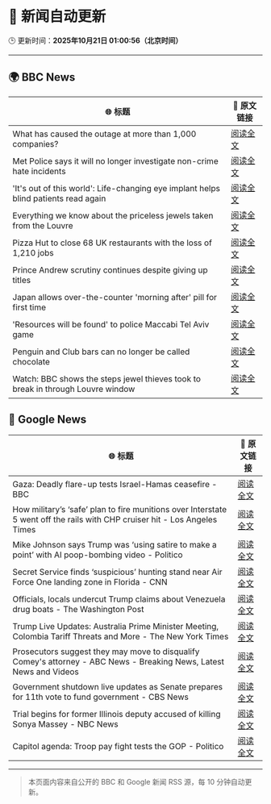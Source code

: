 # 🧠 新闻自动更新

🕒 更新时间：**2025年10月21日 01:00:56（北京时间）**

---

## 🌍 BBC News

| 🌐 标题 | 🔗 原文链接 |
|--------|-------------|
| What has caused the outage at more than 1,000 companies? | [阅读全文](https://www.bbc.com/news/articles/cev1en9077ro?at_medium=RSS&at_campaign=rss) |
| Met Police says it will no longer investigate non-crime hate incidents | [阅读全文](https://www.bbc.com/news/articles/cwyp1gk0n23o?at_medium=RSS&at_campaign=rss) |
| 'It's out of this world': Life-changing eye implant helps blind patients read again | [阅读全文](https://www.bbc.com/news/articles/c0qpz39jpj7o?at_medium=RSS&at_campaign=rss) |
| Everything we know about the priceless jewels taken from the Louvre | [阅读全文](https://www.bbc.com/news/articles/cg7nrlkg0zxo?at_medium=RSS&at_campaign=rss) |
| Pizza Hut to close 68 UK restaurants with the loss of 1,210 jobs | [阅读全文](https://www.bbc.com/news/articles/c07mk59pzkpo?at_medium=RSS&at_campaign=rss) |
| Prince Andrew scrutiny continues despite giving up titles | [阅读全文](https://www.bbc.com/news/articles/c4gzp6xgdx4o?at_medium=RSS&at_campaign=rss) |
| Japan allows over-the-counter 'morning after' pill for first time | [阅读全文](https://www.bbc.com/news/articles/c4gwxkdkyn0o?at_medium=RSS&at_campaign=rss) |
| 'Resources will be found' to police Maccabi Tel Aviv game | [阅读全文](https://www.bbc.com/news/articles/cj971rwyzlgo?at_medium=RSS&at_campaign=rss) |
| Penguin and Club bars can no longer be called chocolate | [阅读全文](https://www.bbc.com/news/articles/c86737yg3jlo?at_medium=RSS&at_campaign=rss) |
| Watch: BBC shows the steps jewel thieves took to break in through Louvre window | [阅读全文](https://www.bbc.com/news/videos/cwyp1pn7k4eo?at_medium=RSS&at_campaign=rss) |

## 📰 Google News

| 🌐 标题 | 🔗 原文链接 |
|--------|-------------|
| Gaza: Deadly flare-up tests Israel-Hamas ceasefire - BBC | [阅读全文](https://news.google.com/rss/articles/CBMiWkFVX3lxTE1HakZmcnczRXlaaXhka28tOGc0a2E1a3BSbWJtTXk0STVGcHllSTF1cjMxSXpOMVZ3UmdvbTVCcmUxZlVSYnZlNlk1ZFZxRGNZUmdldWNqNndzd9IBX0FVX3lxTE9LdUpPS2VqRDdHbTMwSTJhY1NGcmhrNkppb1Q1NTQ2TUtweWtTOW9jTDRKWkMwT0FGTVN0eHZpNzdrNWk1UFlZSnNqSFVYc01qS1B6djN6dW83STRIZmlB?oc=5) |
| How military’s ‘safe’ plan to fire munitions over Interstate 5 went off the rails with CHP cruiser hit - Los Angeles Times | [阅读全文](https://news.google.com/rss/articles/CBMinwFBVV95cUxQbXVSYm1TYkZJVHotWGZuV3pSSzF0eUZtUjdMQ0ZVRGxnUkFuRHVhUFdsQnk2cm5VMVpyMzhfazZkeW5aemlKZGVVbU1oWjdLQXgtdXFVaVZZT2VxN1RpT1pfakJOaWU4Tk00dWxKZ091MGlicjNmdTd0UFpvQ0pXb0VERnEzVEVnY0xNZzNtM2JxNExvcUF2Umx6eXRrQkU?oc=5) |
| Mike Johnson says Trump was ‘using satire to make a point’ with AI poop-bombing video - Politico | [阅读全文](https://news.google.com/rss/articles/CBMinAFBVV95cUxPbEdQWjd6dE9vMzdjRzdzc2xfelZpT1BURjBzekpkNDdDcExtbWF3cXVqemt2eElHU05Lb2E2Sm05WGVVUU9aclktV1E1bmo0cnJQXzNJY2NKcmQydGt6TjJxVUJyZFg4RVBUM3ZmLS1VY2NJMDNBRTVvVlJkWmVJMkZ3MFI4RmlUTnRpZjJTR1R5eW1DWFR3RnQ2enU?oc=5) |
| Secret Service finds ‘suspicious’ hunting stand near Air Force One landing zone in Florida - CNN | [阅读全文](https://news.google.com/rss/articles/CBMihAFBVV95cUxONlM5SHdrOS16WjJsdmJzd0pZUjhaQ0lFWnVVZ01fMXhrME9UcHV1WnBsU19xcFpEbDV0azJTNjJxUkdaOC1YOVI3WV9HN2poSEdRa0dDUl9wdHBqNXpidTVzOGM3TG9ldEJsMm9yLWluOXZfdi00Q0NHTVpqdGFnOUJFYUw?oc=5) |
| Officials, locals undercut Trump claims about Venezuela drug boats - The Washington Post | [阅读全文](https://news.google.com/rss/articles/CBMiiwFBVV95cUxNa2NBY1pFQzgwTUY5M25vNzNlb1I2ZGNDeV9mdTRUc3VfVWVUdXk0Skg5Ul9nOW94cTRnbGVpSThJOVJaZ2k2dk9YbGJ0bVROdmk3V0hZTjBIUEV4WkZDUThJV09DUG9qOG5LeWVJMmkwMTZCVTltWDFCT0NiMFIwRVNPZTcxRGoxSUpV?oc=5) |
| Trump Live Updates: Australia Prime Minister Meeting, Colombia Tariff Threats and More - The New York Times | [阅读全文](https://news.google.com/rss/articles/CBMiY0FVX3lxTE5DdmJtdlhVVUJPdzVHei1CdGE2cUFFZTJISWV0WDB6YTVtV1Y1YlRrcklOVHQ3RzBUN040bFRLWnV1bnplLUZYbEpjWVhVSHhOUnpQMmpVV0MwWkh2WW9Sb05IYw?oc=5) |
| Prosecutors suggest they may move to disqualify Comey's attorney - ABC News - Breaking News, Latest News and Videos | [阅读全文](https://news.google.com/rss/articles/CBMinAFBVV95cUxQNzVJRUo5NjAtd3ZHTjRTeWdMeWtBR1ZicTFuN3BieU9DT2Iyb1BLT0o5bTc1bHNJRDNUQXE2NDU4Um5aUVpwS0htaVNLZEtaX0NYV0dZdHlJYkN2SEFiZkw4UzBlblpyY0wxWUtrd2pOWWVTdVFtU1RYbGdUandfbVo4R2t6dDdpRzl0M0RkRkJtWkRHTG1ROTk4N0vSAaIBQVVfeXFMTTR2NTRNdzB3VGFlc1pkaVJlZklRWm41YVZuajREZmlOdm8xWUVKSWtTRjR1TmZqUzRZcGstNmN1QWV0VmhWZVVDbXJGTVJWUEZ6VlVwRW56dTBaM2hrbHJjTFQxdndaZFpkMzN2NlFieE9FOThVT01YY1ZmSnFPY1VWUHk5M0E0bHpHV0cyYS1DZ3R4XzdwcXJycGpoM1VZNkhB?oc=5) |
| Government shutdown live updates as Senate prepares for 11th vote to fund government - CBS News | [阅读全文](https://news.google.com/rss/articles/CBMijwFBVV95cUxQd193VUxieldHblJSSUNGQktRZjFFdmROVEZqUHFwYncwMFY2VVowd1ZWelNEY3dGOVotTHVGdDNNZXJ3QkZ0d3I1NGxsYUgxOTE1cTZvRk5KWllEdnY0VUJqOGJoMndtdmhiMUtXUW5aOVJoamRuZk9BX2RyQWkxNjRZUEJiUzI5WmNkQ0dySdIBlAFBVV95cUxNTmduWlhYWFlDcG1PVW4tRjdFTTloQmJKVTd5TzJ3UVJ2SGtDSk9PVW4wemhOalF1aGVXSVliWldpSUtkVXFLSl9XdkN1V1lnZGRMcktManMwMzN2NEJFbVpFbm5PNTMyR2tuN2ZMSWp3T19mZ1hDelNSRFJaazloa1dxa1cwT2I5WU9fcEtaWWpCOGlD?oc=5) |
| Trial begins for former Illinois deputy accused of killing Sonya Massey - NBC News | [阅读全文](https://news.google.com/rss/articles/CBMisgFBVV95cUxNUGxSbnU0dElwMnlDaF9JUDJBT3NsbFdMeVhUUFpVR04zVmRrQjJRMld5b2tRMGtlOXNST3JKNWliNGNJXzA3cVpxS2x3VVFoWHYyQll4T2VOd0w5ZU5aUG52ZktCZFVqU2pyOVpGdUlIQ2wwY3NmaXdKT3BaX0NyY0Y4bEQ5cldjaHprYTQzcV9ISHZIYTJpemt0NzA3aFpiTkVaR3FtOHRmTWZMMGFhOGF30gFWQVVfeXFMUHc5WDZOUTk0N0ZTUnR3eFVCbzFVV2tmRGFuRUotWVBSVDNCd2lITTVKTVk4cHdUSDBPMHpDR0JkYUlZeU0tc3JmS1M3NXpndHlpcE1FZXc?oc=5) |
| Capitol agenda: Troop pay fight tests the GOP - Politico | [阅读全文](https://news.google.com/rss/articles/CBMitAFBVV95cUxPeV9Na08tMUNOaGtPQTlBcW9FOHl6OTU2Qk1FTTBwZGY0bHR2T2s3Z1BpLUs5QkJzWU1fdnY1ZkVCVzQzWnJISGlTZzUza2N4TTJTbUI5eGhJVUJlUjNoS3ZTWWJudnV2Y0JCTzJUMGRyX1ZmVUxIbnJlZTJycnM3U3pJNmxXOE1Ka1ROUkVzOFd5d0R1bkNsOGNNNmVwcW1wX0FEeDZuWDdjcEhDWGxaalZPeUY?oc=5) |

---
> 本页面内容来自公开的 BBC 和 Google 新闻 RSS 源，每 10 分钟自动更新。